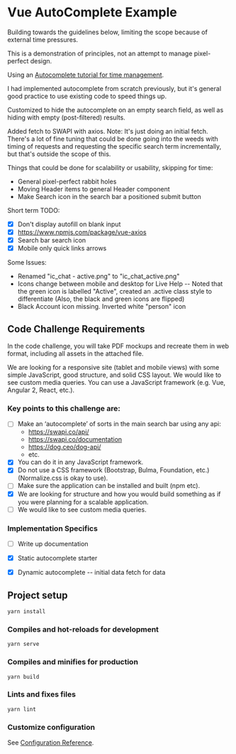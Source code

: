 # Vue AutoComplete Example

Building towards the guidelines below, limiting the scope because of external time pressures.

This is a demonstration of principles, not an attempt to manage pixel-perfect design.

Using an <a href="https://www.digitalocean.com/community/tutorials/vuejs-vue-autocomplete-component#step-1-setting-up-the-project">Autocomplete tutorial for time management</a>.

I had implemented autocomplete from scratch previously, but it's general good practice to use existing code to speed things up.

Customized to hide the autocomplete on an empty search field, as well as hiding with empty (post-filtered) results.

Added fetch to SWAPI with axios. Note: It's just doing an initial fetch.  There's a lot of fine tuning that could be done going into the weeds with timing of requests and requesting the specific search term incrementally, but that's outside the scope of this.

Things that could be done for scalability or usability, skipping for time:
* General pixel-perfect rabbit holes
* Moving Header items to general Header component
* Make Search icon in the search bar a positioned submit button

Short term TODO:
- [x] Don't display autofill on blank input
- [X] https://www.npmjs.com/package/vue-axios
- [X] Search bar search icon
- [X] Mobile only quick links arrows

Some Issues:
* Renamed "ic_chat - active.png" to "ic_chat_active.png"
* Icons change between mobile and desktop for Live Help -- Noted that the green icon is labelled "Active", created an .active class style to differentiate (Also, the black and green icons are flipped)
* Black Account icon missing.  Inverted white "person" icon




## Code Challenge Requirements

In the code challenge, you will take PDF mockups and recreate them in web format, including all assets in the attached file. 

We are looking for a responsive site (tablet and mobile views) with some simple JavaScript, good structure, and solid CSS layout. We would like to see custom media queries. You can use a JavaScript framework (e.g. Vue, Angular 2, React, etc.).

### Key points to this challenge are:

- [ ] Make an ‘autocomplete’ of sorts in the main search bar using any api: 
    * https://swapi.co/api/ 
    * https://swapi.co/documentation
    * https://dog.ceo/dog-api/
    * etc.
- [X] You can do it in any JavaScript framework.
- [X] Do not use a CSS framework (Bootstrap, Bulma, Foundation, etc.)(Normalize.css is okay to use).
- [ ] Make sure the application can be installed and built (npm etc).
- [X] We are looking for structure and how you would build something as if you were planning for a scalable application. 
- [ ] We would like to see custom media queries.

### Implementation Specifics
- [ ] Write up documentation
- [X] Static autocomplete starter
- [X] Dynamic autocomplete -- initial data fetch for data 


## Project setup
```
yarn install
```

### Compiles and hot-reloads for development
```
yarn serve
```

### Compiles and minifies for production
```
yarn build
```

### Lints and fixes files
```
yarn lint
```

### Customize configuration
See [Configuration Reference](https://cli.vuejs.org/config/).
